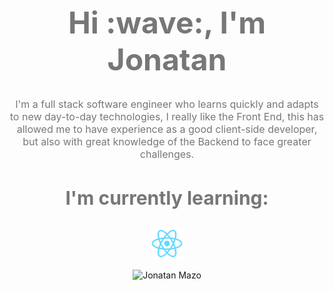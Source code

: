 <h1 align="center" style="font-size: 48px; color: #777">Hi :wave:, I'm Jonatan</h1>
<p align="center" style="font-size: 16px; color: #777">
I'm a full stack software engineer who learns quickly and adapts to new day-to-day technologies, I really like the Front End, this has allowed me to have experience as a good client-side developer, but also with great knowledge of the Backend to face greater challenges.
</p>
<h3 align="center" style="font-size: 30px; color: #777">I'm currently learning:</h3>
<p align="center"><img src="https://github.com/devicons/devicon/blob/master/icons/react/react-original.svg" height="50" width="50" alt="React.js">

<p align="center"> <img src="https://komarev.com/ghpvc/?username=MAZTRO" alt="Jonatan Mazo"/></p>